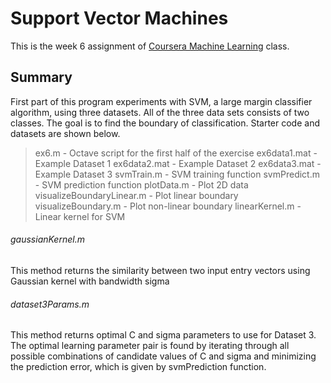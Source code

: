 Support Vector Machines
=====
This is the week 6 assignment of [Coursera Machine Learning](https://www.coursera.org/course/ml) class.

Summary
-------
First part of this program experiments with SVM, a large margin classifier algorithm, using three datasets. All of the three data sets consists of two classes. The goal is to find the boundary of classification. Starter code and datasets are shown below. 

> ex6.m - Octave script for the first half of the exercise
> ex6data1.mat - Example Dataset 1
> ex6data2.mat - Example Dataset 2
> ex6data3.mat - Example Dataset 3
> svmTrain.m - SVM training function
> svmPredict.m - SVM prediction function
> plotData.m - Plot 2D data
> visualizeBoundaryLinear.m - Plot linear boundary
> visualizeBoundary.m - Plot non-linear boundary
> linearKernel.m - Linear kernel for SVM

###### gaussianKernel.m 
This method returns the similarity between two input entry vectors using Gaussian kernel with bandwidth sigma

###### dataset3Params.m 
This method returns optimal C and sigma parameters to use for Dataset 3. The optimal learning parameter pair is found by iterating through all possible combinations of candidate values of C and sigma and minimizing the prediction error, which is given by svmPrediction function.

